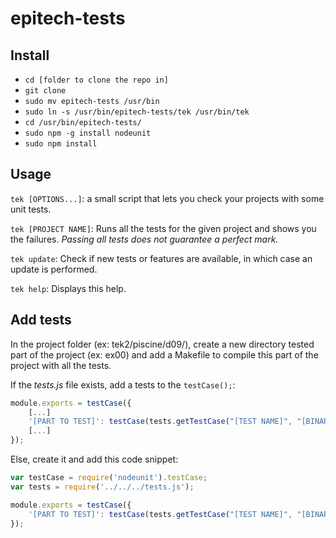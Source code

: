 # epitech-tests

## Install
* `cd [folder to clone the repo in]`
* `git clone`
* `sudo mv epitech-tests /usr/bin`
* `sudo ln -s /usr/bin/epitech-tests/tek /usr/bin/tek`
* `cd /usr/bin/epitech-tests/`
* `sudo npm -g install nodeunit`
* `sudo npm install`

## Usage
```tek [OPTIONS...]```: a small script that lets you check your projects with some unit tests.

```tek [PROJECT NAME]```: Runs all the tests for the given project and shows you the failures. _Passing all tests does not guarantee a perfect mark._

```tek update```: Check if new tests or features are available, in which case an update is performed.

```tek help```: Displays this help.

## Add tests
In the project folder (ex: tek2/piscine/d09/), create a new directory tested part of the project (ex: ex00) and add a Makefile to compile this part of the project with all the tests.

If the _tests.js_ file exists, add a tests to the ```testCase();```:
```javascript
module.exports = testCase({
    [...]
    '[PART TO TEST]': testCase(tests.getTestCase("[TEST NAME]",	"[BINARY CREATED BEFORE]",	"[AWAITED OUTPUT]")),
    [...]
});

```

Else, create it and add this code snippet:
```javascript
var testCase = require('nodeunit').testCase;
var tests = require('../../../tests.js');

module.exports = testCase({
    '[PART TO TEST]': testCase(tests.getTestCase("[TEST NAME]",	"[BINARY CREATED BEFORE]",	"[AWAITED OUTPUT]"))
});

```